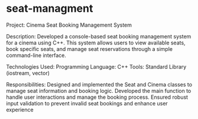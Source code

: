 # seat-managment
Project: Cinema Seat Booking Management System

Description:
Developed a console-based seat booking management system for a cinema using C++. This system allows users to view available seats, book specific seats, and manage seat reservations through a simple command-line interface.

Technologies Used:
Programming Language: C++
Tools: Standard Library (iostream, vector)

Responsibilities:
Designed and implemented the Seat and Cinema classes to manage seat information and booking logic.
Developed the main function to handle user interactions and manage the booking process.
Ensured robust input validation to prevent invalid seat bookings and enhance user experience
